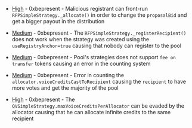 
- [High](High-1907963223/README.md) - 0xbepresent - Malicious registrant can front-run `RFPSimpleStrategy._allocate()` in order to change the `proposalBid` and get a bigger payout in the distribution

- [Medium](Medium-1907696038/README.md) - 0xbepresent - The `RFPSimpleStrategy._registerRecipient()` does not work when the strategy was created using the `useRegistryAnchor=true` causing that nobody can register to the pool

- [Medium](Medium-1908007607/README.md) - 0xbepresent - Pool's strategies does not support `fee on transfer` tokens causing an error in the counting system

- [Medium](Medium-1908006447/README.md) - 0xbepresent - Error in counting the `allocator.voiceCreditsCastToRecipient` causing the `recipient` to have more votes and get the majority of the pool

- [High](High-1907859923/README.md) - 0xbepresent - The `QVSimpleStrategy.maxVoiceCreditsPerAllocator` can be evaded by the allocator causing that he can allocate infinite credits to the same recipient
